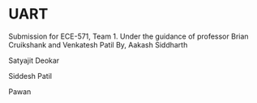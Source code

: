 # UART
Submission for ECE-571, Team 1.
Under the guidance of professor Brian Cruikshank and Venkatesh Patil
By,
Aakash Siddharth

Satyajit Deokar

Siddesh Patil 

Pawan

